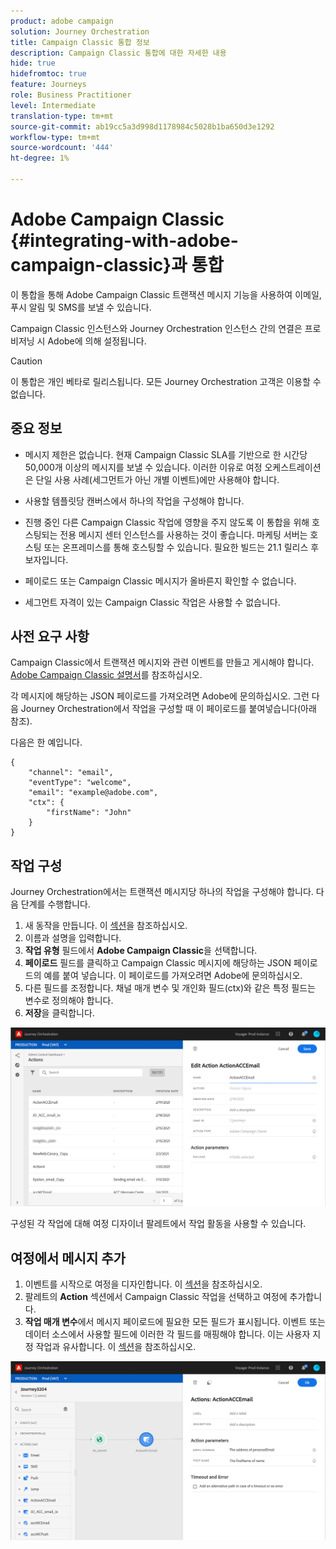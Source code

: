 ```yaml
---
product: adobe campaign
solution: Journey Orchestration
title: Campaign Classic 통합 정보
description: Campaign Classic 통합에 대한 자세한 내용
hide: true
hidefromtoc: true
feature: Journeys
role: Business Practitioner
level: Intermediate
translation-type: tm+mt
source-git-commit: ab19cc5a3d998d1178984c5028b1ba650d3e1292
workflow-type: tm+mt
source-wordcount: '444'
ht-degree: 1%

---
```



# Adobe Campaign Classic {#integrating-with-adobe-campaign-classic}과 통합

이 통합을 통해 Adobe Campaign Classic 트랜잭션 메시지 기능을 사용하여 이메일, 푸시 알림 및 SMS를 보낼 수 있습니다.

Campaign Classic 인스턴스와 Journey Orchestration 인스턴스 간의 연결은 프로비저닝 시 Adobe에 의해 설정됩니다.

>[!CAUTION]
>
> 이 통합은 개인 베타로 릴리스됩니다. 모든 Journey Orchestration 고객은 이용할 수 없습니다.

## 중요 정보

* 메시지 제한은 없습니다. 현재 Campaign Classic SLA를 기반으로 한 시간당 50,000개 이상의 메시지를 보낼 수 있습니다. 이러한 이유로 여정 오케스트레이션은 단일 사용 사례(세그먼트가 아닌 개별 이벤트)에만 사용해야 합니다.

* 사용할 템플릿당 캔버스에서 하나의 작업을 구성해야 합니다.

* 진행 중인 다른 Campaign Classic 작업에 영향을 주지 않도록 이 통합을 위해 호스팅되는 전용 메시지 센터 인스턴스를 사용하는 것이 좋습니다. 마케팅 서버는 호스팅 또는 온프레미스를 통해 호스팅할 수 있습니다. 필요한 빌드는 21.1 릴리스 후보자입니다.

* 페이로드 또는 Campaign Classic 메시지가 올바른지 확인할 수 없습니다.

* 세그먼트 자격이 있는 Campaign Classic 작업은 사용할 수 없습니다.

## 사전 요구 사항

Campaign Classic에서 트랜잭션 메시지와 관련 이벤트를 만들고 게시해야 합니다. [Adobe Campaign Classic 설명서](https://experienceleague.adobe.com/docs/campaign-classic/using/transactional-messaging/introduction/about-transactional-messaging.html#transactional-messaging)를 참조하십시오.

각 메시지에 해당하는 JSON 페이로드를 가져오려면 Adobe에 문의하십시오. 그런 다음 Journey Orchestration에서 작업을 구성할 때 이 페이로드를 붙여넣습니다(아래 참조).

다음은 한 예입니다.

```
{
    "channel": "email",
    "eventType": "welcome",
    "email": "example@adobe.com",
    "ctx": {
        "firstName": "John"
    }
}
```

## 작업 구성

Journey Orchestration에서는 트랜잭션 메시지당 하나의 작업을 구성해야 합니다. 다음 단계를 수행합니다.

1. 새 동작을 만듭니다. 이 [섹션](../action/action.md)을 참조하십시오.
1. 이름과 설명을 입력합니다.
1. **작업 유형** 필드에서 **Adobe Campaign Classic**&#x200B;을 선택합니다.
1. **페이로드** 필드를 클릭하고 Campaign Classic 메시지에 해당하는 JSON 페이로드의 예를 붙여 넣습니다. 이 페이로드를 가져오려면 Adobe에 문의하십시오.
1. 다른 필드를 조정합니다. 채널 매개 변수 및 개인화 필드(ctx)와 같은 특정 필드는 변수로 정의해야 합니다.
1. **저장**&#x200B;을 클릭합니다.

![](../assets/accintegration1.png)

구성된 각 작업에 대해 여정 디자이너 팔레트에서 작업 활동을 사용할 수 있습니다.

## 여정에서 메시지 추가

1. 이벤트를 시작으로 여정을 디자인합니다. 이 [섹션](../building-journeys/journey.md)을 참조하십시오.
1. 팔레트의 **Action** 섹션에서 Campaign Classic 작업을 선택하고 여정에 추가합니다.
1. **작업 매개 변수**&#x200B;에서 메시지 페이로드에 필요한 모든 필드가 표시됩니다. 이벤트 또는 데이터 소스에서 사용할 필드에 이러한 각 필드를 매핑해야 합니다. 이는 사용자 지정 작업과 유사합니다. 이 [섹션](../building-journeys/using-custom-actions.md)을 참조하십시오.

![](../assets/accintegration2.png)

